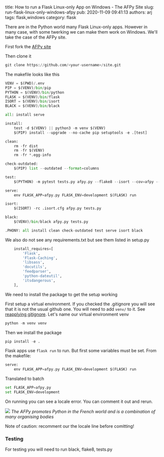 title: How to run a Flask Linux-only  App on Windows - The AFPy Site
slug: run-flask-linux-only-windows-afpy
pub: 2020-11-09 09:41:13
authors: arj
tags: flask,windows
category: flask

There are in the Python world many Flask Linux-only apps. However in many case, with some twerking we can make them work on Windows. We'll take the case of the AFPy site.

First fork the [AFPy site](https://github.com/AFPy/site)

Then clone it


```python
git clone https://github.com/<your-username>/site.git

```


The makefile looks like this


```python
VENV = $(PWD)/.env
PIP = $(VENV)/bin/pip
PYTHON = $(VENV)/bin/python
FLASK = $(VENV)/bin/flask
ISORT = $(VENV)/bin/isort
BLACK = $(VENV)/bin/black

all: install serve

install:
    test -d $(VENV) || python3 -m venv $(VENV)
    $(PIP) install --upgrade --no-cache pip setuptools -e .[test]

clean:
    rm -fr dist
    rm -fr $(VENV)
    rm -fr *.egg-info

check-outdated:
    $(PIP) list --outdated --format=columns

test:
    $(PYTHON) -m pytest tests.py afpy.py --flake8 --isort --cov=afpy --cov=tests --cov-report=term-missing

serve:
    env FLASK_APP=afpy.py FLASK_ENV=development $(FLASK) run

isort:
    $(ISORT) -rc .isort.cfg afpy.py tests.py

black:
    $(VENV)/bin/black afpy.py tests.py

.PHONY: all install clean check-outdated test serve isort black


```


We also do not see any requirements.txt but see them listed in setup.py


```python
    install_requires=[
        'Flask',
        'Flask-Caching',
        'libsass',
        'docutils',
        'feedparser',
        'python-dateutil',
        'itsdangerous',
    ],

```


We need to install the package to get the setup working

First setup a virtual environment. If you checked the .gitignore you will see that it is not the usual github one. You will need to add `venv/` to it. See [reapplying gitignore](https://stackoverflow.com/questions/19663093/apply-gitignore-on-an-existing-repository-already-tracking-large-number-of-file). Let's name our virtual environment venv


```python
python -m venv venv

```


Then we install the package


```python
pip install -e .

```


Flask apps use `flask run` to run. But first some variables must be set. From the makefile:


```python
serve:
    env FLASK_APP=afpy.py FLASK_ENV=development $(FLASK) run

```


Translated to batch


```python
set FLASK_APP=afpy.py
set FLASK_ENV=development

```


On running you can see a locale error. You can comment it out and rerun.

![](https://www.pythonkitchen.com/wp-content/uploads/2020/11/afpy_local.png)
*The AFPy promotes Python in the French world and is a combination of many organising bodies*

Note of caution: recomment our the locale line before comitting!

### Testing



For testing you will need to run black, flake8, tests.py
